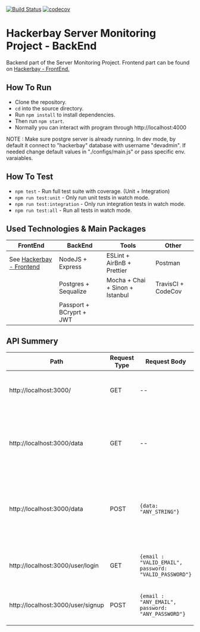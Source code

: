 [![Build Status](https://travis-ci.com/SandunWebDev/hackerbay.svg?branch=master)](https://travis-ci.com/SandunWebDev/hackerbay)
[![codecov](https://codecov.io/gh/SandunWebDev/hackerbay/branch/master/graph/badge.svg)](https://codecov.io/gh/SandunWebDev/hackerbay)

# Hackerbay Server Monitoring Project - BackEnd
Backend part of the Server Monitoring Project. Frontend part can be found on [Hackerbay - FrontEnd.](https://github.com/SandunWebDev/hackerbay-frontend/)

## How To Run
 - Clone the repository.
 - `cd` into the source directory.
 - Run `npm install` to install dependencies.
 - Then run `npm start`.
 - Normally you can interact with program through http://localhost:4000
		
NOTE : Make sure postgre server is already running. In dev mode, by default it connect to "hackerbay" database with username "devadmin". If needed change default values in "./configs/main.js" or pass specific env. varaiables. 

## How To Test
 - `npm test` - Run full test suite with coverage. (Unit + Integration)
-  `npm run test:unit` - Only run unit tests in watch mode.
-  `npm run test:integration` - Only run integration tests in watch mode.
-  `npm run test:all` - Run all tests in watch mode.

## Used Technologies & Main Packages
|FrontEnd|BackEnd|Tools|Other| 
|--|--|--|--|
| See [Hackerbay - Frontend](https://github.com/SandunWebDev/hackerbay-frontend/)  |NodeJS + Express  |ESLint + AirBnB + Prettier  | Postman |
|  | Postgres + Sequalize  | Mocha + Chai + Sinon + Istanbul | TravisCI + CodeCov |
|  | Passport + BCryprt + JWT |  ||


## API Summery

|Path |Request Type |Request Body |Response Body |Description |
|--|--|--|--|--|
|http://localhost:3000/ |GET| -- | `{status:  "success"}`  | Root path. User get confirmation connection is succssful. |
|||||
|http://localhost:3000/data | GET | -- |  `{data: "SAVED_DATA"}` | Send user's stored data in server which we recived in "/data" POST request. |
|http://localhost:3000/data | POST | `{data: "ANY_STRING"}` |  `{data: "SAVED_DATA"}` | Save data recived in body. These saved data can be accessed through "/data" GET request.  |
||||||
|http://localhost:3000/user/login | GET | `{email : "VALID_EMAIL", password: "VALID_PASSWORD"}` | `{sucess:  true | flase, token : "TOKEN", errMsg: "ERROR : DESC" }` | User can login using already created user account details. If email exist and password match return `{sucess: true, token: "TOKEN"}`. If any error occured return `{sucess: false, errMsg: "ERROR : "ERROR"}` |
|http://localhost:3000/user/signup |POST| `{email : "ANY_EMAIL", password: "ANY_PASSWORD"}` | `{sucess:  true | flase, token : "TOKEN", errMsg: "ERROR : DESC" }`  | User can create account providing email & password. If sucess return `{sucess: true, token: "TOKEN"}`. If any error occured return `{sucess: false, errMsg: "ERROR : DESC "}` |

